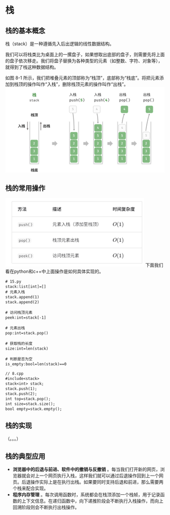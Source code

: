 # 栈
## 栈的基本概念
栈（stack）是一种遵循先入后出逻辑的线性数据结构。

我们可以将栈类比为桌面上的一摞盘子，如果想取出底部的盘子，则需要先将上面的盘子依次移走。我们将盘子替换为各种类型的元素（如整数、字符、对象等），就得到了栈这种数据结构。

如图 8-1 所示，我们把堆叠元素的顶部称为“栈顶”，底部称为“栈底”。将把元素添加到栈顶的操作叫作“入栈”，删除栈顶元素的操作叫作“出栈”。
![alt text](Images/8-1.png)

## 栈的常用操作
![alt text](Images/8-2.png)
下面我们看在python和c++中上面操作是如何具体实现的。
```
# 15.py
stack:list[int]=[]
# 元素入栈
stack.append(1)
stack.append(2)

# 访问栈顶元素
peek:int=stack[-1]

# 元素出栈
pop:int=stack.pop()

# 获取栈的长度
size:int=len(stack)

# 判断是否为空
is_empty:bool=len(stack)==0
```
```
// 8.cpp
#include<stack>
stack<int> stack;
stack.push(1);
stack.push(2);
int top=stack.pop();
int size=stack.size();
bool empty=stack.empty();
```

## 栈的实现
（。。。）

## 栈的典型应用
- **浏览器中的后退与前进、软件中的撤销与反撤销** 。每当我们打开新的网页，浏览器就会对上一个网页执行入栈，这样我们就可以通过后退操作回到上一个网页。后退操作实际上是在执行出栈。如果要同时支持后退和前进，那么需要两个栈来配合实现。
- **程序内存管理** 。每次调用函数时，系统都会在栈顶添加一个栈帧，用于记录函数的上下文信息。在递归函数中，向下递推阶段会不断执行入栈操作，而向上回溯阶段则会不断执行出栈操作。